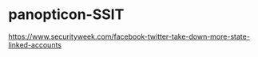 # panopticon-SSIT

https://www.securityweek.com/facebook-twitter-take-down-more-state-linked-accounts

